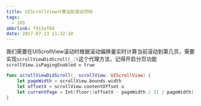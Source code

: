 ```yaml
---
title: UIScrollView计算当前滚动页码
tags:
  - iOS
abbrlink: f911ef84
date: 2017-07-13 11:32:10
---
```


我们需要在UIScrollView滚动时根据滚动偏移量实时计算当前滚动到第几页，需要实现`scrollViewDidScroll(_:)`这个代理方法，记得开启分页功能`scrollView.isPagingEnabled = true`

```Swift
func scrollViewDidScroll(_ scrollView: UIScrollView) {
    let pageWidth = scrollView.bounds.width
    let offsetX = scrollView.contentOffset.x
    let currentPage = Int(floor((offsetX - pageWidth / 2) / pageWidth)) + 1
}
```